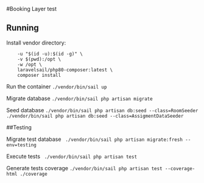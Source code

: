 #Booking Layer test

## Running
Install vendor directory:
```docker run --rm \
    -u "$(id -u):$(id -g)" \
    -v $(pwd):/opt \
    -w /opt \
    laravelsail/php80-composer:latest \
    composer install
```
Run the container
`./vendor/bin/sail up`

Migrate database
`./vendor/bin/sail php artisan migrate`

Seed database
`./vendor/bin/sail php artisan db:seed --class=RoomSeeder`
`./vendor/bin/sail php artisan db:seed --class=AssigmentDataSeeder`

##Testing

Migrate test database
` ./vendor/bin/sail php artisan migrate:fresh --env=testing`

Execute tests
` ./vendor/bin/sail php artisan test`

Generate tests coverage
`./vendor/bin/sail php artisan test --coverage-html ./coverage`
